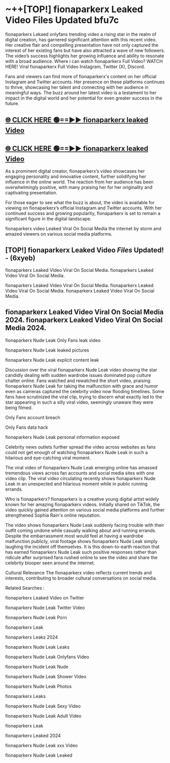 # ~++[TOP!] fionaparkerx Leaked Video Files Updated bfu7c

 fionaparkerx Lekaed onlyfans trending video a rising star in the realm of digital creation, has garnered significant attention with this recent video. Her creative flair and compelling presentation have not only captured the interest of her existing fans but have also attracted a wave of new followers. The video’s success highlights her growing influence and ability to resonate with a broad audience.
Where i can watch  fionaparkerx Full Video? WATCH HERE! Viral  fionaparkerx Full Video Instagram, Twitter (X), Discord.


Fans and viewers can find more of  fionaparkerx's content on her official Instagram and Twitter accounts. Her presence on these platforms continues to thrive, showcasing her talent and connecting with her audience in meaningful ways. The buzz around her latest video is a testament to her impact in the digital world and her potential for even greater success in the future.


## [🌐 CLICK HERE 🟢==►►  fionaparkerx leaked Video ](https://onlyclips.site?title=fionaparkerx&ref=git)

## [🌐 CLICK HERE 🟢==►►  fionaparkerx leaked Video ](https://onlyclips.site?title=fionaparkerx&ref=git)


As a prominent digital creator,  fionaparkerx’s video showcases her engaging personality and innovative content, further solidifying her influence in the online world. The reaction from her audience has been overwhelmingly positive, with many praising her for her originality and captivating presentation.

For those eager to see what the buzz is about, the video is available for viewing on  fionaparkerx’s official Instagram and Twitter accounts. With her continued success and growing popularity,  fionaparkerx is set to remain a significant figure in the digital landscape.


  fionaparkerx video Leaked Viral On Social Media the internet by storm and amazed viewers on various social media platforms.


## [TOP!]  fionaparkerx Leaked Video *Files* Updated! - (6xyeb) 

 fionaparkerx Leaked Video Viral On Social Media. fionaparkerx Leaked Video Viral On Social Media.

 fionaparkerx Leaked Video Viral On Social Media. fionaparkerx Leaked Video Viral On Social Media. fionaparkerx Leaked Video Viral On Social Media.


##  fionaparkerx Leaked Video Viral On Social Media 2024. fionaparkerx Leaked Video Viral On Social Media 2024.
 fionaparkerx Nude Leak Only Fans leak video

 fionaparkerx Nude Leak leaked pictures

 fionaparkerx Nude Leak explicit content leak

Discussion over the viral  fionaparkerx Nude Leak video showing the star candidly dealing with sudden wardrobe issues dominated pop culture chatter online. Fans watched and rewatched the short video, praising  fionaparkerx Nude Leak for taking the malfunction with grace and humor even as cameras captured the celebrity video now flooding timelines. Some fans have scrutinized the viral clip, trying to discern what exactly led to the star appearing in such a silly viral video, seemingly unaware they were being filmed.


Only Fans account breach

Only Fans data hack

 fionaparkerx Nude Leak personal information exposed

Celebrity news outlets further spread the video across websites as fans could not get enough of watching  fionaparkerx Nude Leak in such a hilarious and eye-catching viral moment.


The viral video of  fionaparkerx Nude Leak emerging online has amassed tremendous views across fan accounts and social media sites with one video clip. The viral video circulating recently shows  fionaparkerx Nude Leak in an unexpected and hilarious moment while in public running errands.


Who is  fionaparkerx?  fionaparkerx is a creative young digital artist widely known for her amazing  fionaparkerx videos. Initially shared on TikTok, the video quickly gained attention on various social media platforms and further strengthened Sophia Rain's online reputation.

The video shows  fionaparkerx Nude Leak suddenly facing trouble with their outfit coming undone while casually walking about and running errands. Despite the embarrassment most would feel at having a wardrobe malfunction publicly, viral footage shows  fionaparkerx Nude Leak simply laughing the incident off themselves. It is this down-to-earth reaction that has earned  fionaparkerx Nude Leak such positive responses rather than ridicule after surprised fans rushed online to see the video and share the celebrity blooper seen around the internet.

Cultural Relevance The  fionaparkerx video reflects current trends and interests, contributing to broader cultural conversations on social media.

Related Searches :

 fionaparkerx Leaked Video on Twitter

 fionaparkerx Nude Leak Twitter Video

 fionaparkerx Nude Leak Porn

 fionaparkerx Leak 

 fionaparkerx Leaks 2024

 fionaparkerx Nude Leak Leaks

 fionaparkerx Nude Leak Onlyfans Video

 fionaparkerx Nude Leak Nude

 fionaparkerx Nude Leak Shower Video

 fionaparkerx Nude Leak Photos

 fionaparkerx Leaks

 fionaparkerx Nude Leak Sexy Video

 fionaparkerx Nude Leak Adult Video

 fionaparkerx Leak

 fionaparkerx Leaked 2024

 fionaparkerx Nude Leak xxx Video

 fionaparkerx Nude Leak Leaked